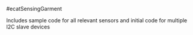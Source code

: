 #ecatSensingGarment

Includes sample code for all relevant sensors and initial code for multiple I2C slave devices
